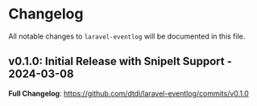 # Changelog

All notable changes to `laravel-eventlog` will be documented in this file.

## v0.1.0: Initial Release with SnipeIt Support - 2024-03-08

**Full Changelog**: https://github.com/dtdi/laravel-eventlog/commits/v0.1.0
